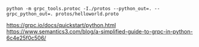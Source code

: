 ```
python -m grpc_tools.protoc -I./protos --python_out=. --grpc_python_out=. protos/helloworld.proto
```

https://grpc.io/docs/quickstart/python.html
https://www.semantics3.com/blog/a-simplified-guide-to-grpc-in-python-6c4e25f0c506/
